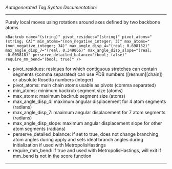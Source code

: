 _Autogenerated Tag Syntax Documentation:_

---
Purely local moves using rotations around axes defined by two backbone atoms

```
<Backrub name="(string)" pivot_residues="(string)" pivot_atoms="(string; CA)" min_atoms="(non_negative_integer; 3)" max_atoms="(non_negative_integer; 34)" max_angle_disp_4="(real; 0.698132)" max_angle_disp_7="(real; 0.349066)" max_angle_disp_slope="(real; -0.005818)" perserve_detailed_balance="(bool; false)" require_mm_bend="(bool; true)" />
```

-   pivot_residues: residues for which contiguous stretches can contain segments (comma separated) can use PDB numbers ([resnum][chain]) or absolute Rosetta numbers (integer)
-   pivot_atoms: main chain atoms usable as pivots (comma separated)
-   min_atoms: minimum backrub segment size (atoms)
-   max_atoms: maximum backrub segment size (atoms)
-   max_angle_disp_4: maximum angular displacement for 4 atom segments (radians)
-   max_angle_disp_7: maximum angular displacement for 7 atom segments (radians)
-   max_angle_disp_slope: maximum angular displacement slope for other atom segments (radians)
-   perserve_detailed_balance: if set to true, does not change branching atom angles during apply and sets ideal branch angles during initialization if used with MetropolisHastings
-   require_mm_bend: if true and used with MetropolisHastings, will exit if mm_bend is not in the score function

---
